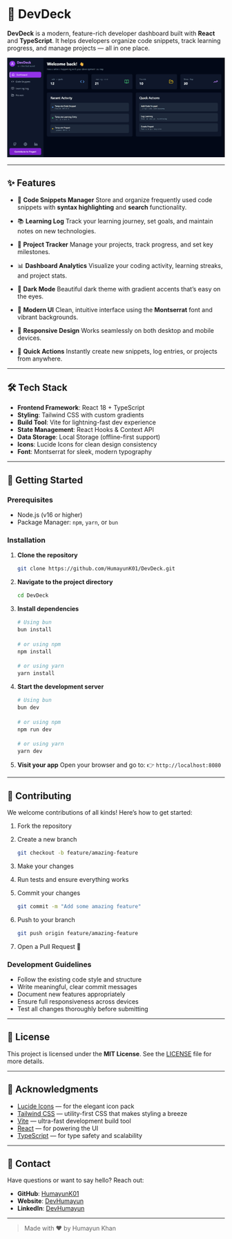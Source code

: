 # 🚀 DevDeck

**DevDeck** is a modern, feature-rich developer dashboard built with **React** and **TypeScript**.
It helps developers organize code snippets, track learning progress, and manage projects — all in one place.

![DevDeck Screenshot](public/placeholder.svg)

---

## ✨ Features

* 📝 **Code Snippets Manager**
  Store and organize frequently used code snippets with **syntax highlighting** and **search** functionality.

* 📚 **Learning Log**
  Track your learning journey, set goals, and maintain notes on new technologies.

* 🎯 **Project Tracker**
  Manage your projects, track progress, and set key milestones.

* 📊 **Dashboard Analytics**
  Visualize your coding activity, learning streaks, and project stats.

* 🌙 **Dark Mode**
  Beautiful dark theme with gradient accents that’s easy on the eyes.

* 🎨 **Modern UI**
  Clean, intuitive interface using the **Montserrat** font and vibrant backgrounds.

* 📱 **Responsive Design**
  Works seamlessly on both desktop and mobile devices.

* 🔄 **Quick Actions**
  Instantly create new snippets, log entries, or projects from anywhere.

---

## 🛠️ Tech Stack

* **Frontend Framework**: React 18 + TypeScript
* **Styling**: Tailwind CSS with custom gradients
* **Build Tool**: Vite for lightning-fast dev experience
* **State Management**: React Hooks & Context API
* **Data Storage**: Local Storage (offline-first support)
* **Icons**: Lucide Icons for clean design consistency
* **Font**: Montserrat for sleek, modern typography

---

## 🚀 Getting Started

### Prerequisites

* Node.js (v16 or higher)
* Package Manager: `npm`, `yarn`, or `bun`

### Installation

1. **Clone the repository**

   ```bash
   git clone https://github.com/HumayunK01/DevDeck.git
   ```

2. **Navigate to the project directory**

   ```bash
   cd DevDeck
   ```

3. **Install dependencies**

   ```bash
   # Using bun
   bun install

   # or using npm
   npm install

   # or using yarn
   yarn install
   ```

4. **Start the development server**

   ```bash
   # Using bun
   bun dev

   # or using npm
   npm run dev

   # or using yarn
   yarn dev
   ```

5. **Visit your app**
   Open your browser and go to:
   👉 `http://localhost:8080`

---

## 🤝 Contributing

We welcome contributions of all kinds! Here’s how to get started:

1. Fork the repository
2. Create a new branch

   ```bash
   git checkout -b feature/amazing-feature
   ```
3. Make your changes
4. Run tests and ensure everything works
5. Commit your changes

   ```bash
   git commit -m "Add some amazing feature"
   ```
6. Push to your branch

   ```bash
   git push origin feature/amazing-feature
   ```
7. Open a Pull Request 🚀

### Development Guidelines

* Follow the existing code style and structure
* Write meaningful, clear commit messages
* Document new features appropriately
* Ensure full responsiveness across devices
* Test all changes thoroughly before submitting

---

## 📝 License

This project is licensed under the **MIT License**.
See the [LICENSE](LICENSE) file for more details.

---

## 🙏 Acknowledgments

* [Lucide Icons](https://lucide.dev/) — for the elegant icon pack
* [Tailwind CSS](https://tailwindcss.com/) — utility-first CSS that makes styling a breeze
* [Vite](https://vitejs.dev/) — ultra-fast development build tool
* [React](https://reactjs.org/) — for powering the UI
* [TypeScript](https://www.typescriptlang.org/) — for type safety and scalability

---

## 📧 Contact

Have questions or want to say hello? Reach out:

* **GitHub**: [HumayunK01](https://github.com/HumayunK01)
* **Website**: [DevHumayun](https://devhumayun.vercel.app/)
* **LinkedIn**: [DevHumayun](https://www.linkedin.com/in/devhumayun/)

---

> Made with ❤️ by Humayun Khan
